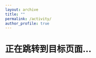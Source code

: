 ```yaml
---
layout: archive
title: ""
permalink: /activity/
author_profile: true
---
```


<!DOCTYPE html>
<html>
<head>
  <title>跳转页面</title>
  <script>
    // 在页面加载完成后自动跳转
    window.onload = function() {
      window.location.href = "https://ma.szu.edu.cn/teacher-content.jsp?urltype=tp.TpTeacherDetail&wbtreeid=2704&id=1590648311336394754&dm=niuben_080021";
    };
  </script>
</head>
<body>
  <h1>正在跳转到目标页面...</h1>
</body>
</html>
